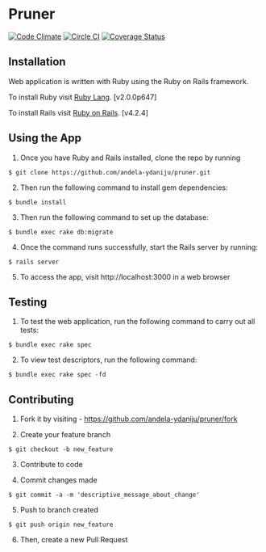 # Pruner

[![Code Climate](https://codeclimate.com/github/andela-ydaniju/prun.er/badges/gpa.svg)](https://codeclimate.com/github/andela-ydaniju/prun.er) [![Circle CI](https://circleci.com/gh/andela-ydaniju/prun.er.svg?style=svg)](https://circleci.com/gh/andela-ydaniju/prun.er) [![Coverage Status](https://coveralls.io/repos/andela-ydaniju/prun.er/badge.svg?branch=master&service=github)](https://coveralls.io/github/andela-ydaniju/prun.er?branch=master)

## Installation
Web application is written with Ruby using the Ruby on Rails framework.

To install Ruby visit [Ruby Lang](https://www.ruby-lang.org). [v2.0.0p647]

To install Rails visit [Ruby on Rails](http://rubyonrails.org/). [v4.2.4]

## Using the App

1. Once you have Ruby and Rails installed, clone the repo by running

  ```$ git clone https://github.com/andela-ydaniju/pruner.git```

2. Then run the following command to install gem dependencies:

  ```$ bundle install```

3. Then run the following command to set up the database:

  ```$ bundle exec rake db:migrate```

4. Once the command runs successfully, start the Rails server by running:

  ```$ rails server```

5. To access the app, visit http://localhost:3000 in a web browser

## Testing

1. To test the web application, run the following command to carry out all tests:

  ```$ bundle exec rake spec```

2. To view test descriptors, run the following command:

  ```$ bundle exec rake spec -fd```

## Contributing

1. Fork it by visiting - https://github.com/andela-ydaniju/pruner/fork

2. Create your feature branch

  ```$ git checkout -b new_feature```

3. Contribute to code

4. Commit changes made

  ```$ git commit -a -m 'descriptive_message_about_change'```

5. Push to branch created

  ```$ git push origin new_feature```

6. Then, create a new Pull Request
